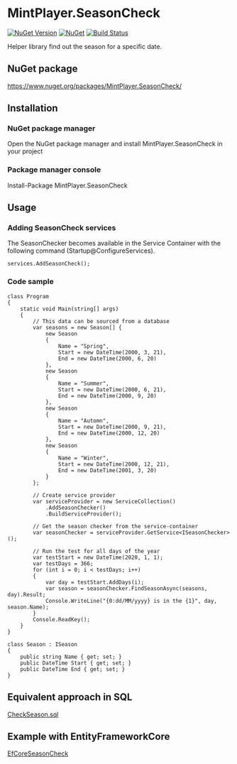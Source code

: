 # MintPlayer.SeasonCheck
[![NuGet Version](https://img.shields.io/nuget/v/MintPlayer.SeasonCheck.svg?style=flat)](https://www.nuget.org/packages/MintPlayer.SeasonCheck)
[![NuGet](https://img.shields.io/nuget/dt/MintPlayer.SeasonCheck.svg?style=flat)](https://www.nuget.org/packages/MintPlayer.SeasonCheck)
[![Build Status](https://travis-ci.org/MintPlayer/MintPlayer.SeasonCheck.svg?branch=master)](https://travis-ci.org/MintPlayer/MintPlayer.SeasonCheck)

Helper library find out the season for a specific date.
## NuGet package
https://www.nuget.org/packages/MintPlayer.SeasonCheck/
## Installation
### NuGet package manager
Open the NuGet package manager and install MintPlayer.SeasonCheck in your project
### Package manager console
Install-Package MintPlayer.SeasonCheck
## Usage
### Adding SeasonCheck services
The SeasonChecker becomes available in the Service Container with the following command (Startup@ConfigureServices).

    services.AddSeasonCheck();

### Code sample

    class Program
    {
        static void Main(string[] args)
        {
            // This data can be sourced from a database
            var seasons = new Season[] {
                new Season
                {
                    Name = "Spring",
                    Start = new DateTime(2000, 3, 21),
                    End = new DateTime(2000, 6, 20)
                },
                new Season
                {
                    Name = "Summer",
                    Start = new DateTime(2000, 6, 21),
                    End = new DateTime(2000, 9, 20)
                },
                new Season
                {
                    Name = "Automn",
                    Start = new DateTime(2000, 9, 21),
                    End = new DateTime(2000, 12, 20)
                },
                new Season
                {
                    Name = "Winter",
                    Start = new DateTime(2000, 12, 21),
                    End = new DateTime(2001, 3, 20)
                }
            };

            // Create service provider
            var serviceProvider = new ServiceCollection()
                .AddSeasonChecker()
                .BuildServiceProvider();

            // Get the season checker from the service-container
            var seasonChecker = serviceProvider.GetService<ISeasonChecker>();

            // Run the test for all days of the year
            var testStart = new DateTime(2020, 1, 1);
            var testDays = 366;
            for (int i = 0; i < testDays; i++)
            {
                var day = testStart.AddDays(i);
                var season = seasonChecker.FindSeasonAsync(seasons, day).Result;
                Console.WriteLine("{0:dd/MM/yyyy} is in the {1}", day, season.Name);
            }
            Console.ReadKey();
        }
    }

    class Season : ISeason
    {
        public string Name { get; set; }
        public DateTime Start { get; set; }
        public DateTime End { get; set; }
    }

## Equivalent approach in SQL

[CheckSeason.sql](https://github.com/MintPlayer/MintPlayer.SeasonCheck/blob/master/MintPlayer.SeasonCheck/CheckSeason.sql)

## Example with EntityFrameworkCore

[EfCoreSeasonCheck](https://github.com/PieterjanDeClippel/EfCoreSeasonCheck)
